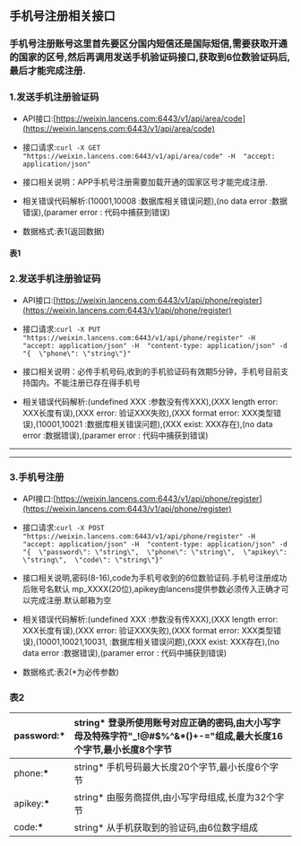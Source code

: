 ## 手机号注册相关接口

### 手机号注册账号这里首先要区分国内短信还是国际短信,需要获取开通的国家的区号,然后再调用发送手机验证码接口,获取到6位数验证码后,最后才能完成注册.

### 1.发送手机注册验证码

* API接口:[https://weixin.lancens.com:6443/v1/api/area/code](https://weixin.lancens.com:6443/v1/api/area/code)

* 接口请求:`curl -X GET "https://weixin.lancens.com:6443/v1/api/area/code" -H  "accept: application/json"`

* 接口相关说明：APP手机号注册需要加载开通的国家区号才能完成注册.

* 相关错误代码解析:\(10001,10008 :数据库相关错误问题\),\(no data error :数据错误\),\(paramer error : 代码中捕获到错误\)

* 数据格式:表1\(返回数据\)

#### 表1



### 2.发送手机注册验证码

* API接口:[https://weixin.lancens.com:6443/v1/api/phone/register](https://weixin.lancens.com:6443/v1/api/phone/register)

* 接口请求:`curl -X PUT "https://weixin.lancens.com:6443/v1/api/phone/register" -H  "accept: application/json" -H  "content-type: application/json" -d "{  \"phone\": \"string\"}"`

* 接口相关说明：必传手机号码,收到的手机验证码有效期5分钟，手机号目前支持国内。不能注册已存在得手机号

* 相关错误代码解析:\(undefined XXX :参数没有传XXX\),\(XXX length error: XXX长度有误\),\(XXX error: 验证XXX失败\),\(XXX format error: XXX类型错误\),\(10001,10021 :数据库相关错误问题\),\(XXX exist: XXX存在\),\(no data error :数据错误\),\(paramer error : 代码中捕获到错误\)

---

---

### 3.手机号注册

* API接口:[https://weixin.lancens.com:6443/v1/api/phone/register](https://weixin.lancens.com:6443/v1/api/phone/register)

* 接口请求:`curl -X POST "https://weixin.lancens.com:6443/v1/api/phone/register" -H  "accept: application/json" -H  "content-type: application/json" -d "{  \"password\": \"string\",  \"phone\": \"string\",  \"apikey\": \"string\",  \"code\": \"string\"}"`

* 接口相关说明,密码\(8-16\),code为手机号收到的6位数验证码.手机号注册成功后账号名默认 mp\_XXXX\(20位\),apikey由lancens提供参数必须传入正确才可以完成注册.默认邮箱为空

* 相关错误代码解析:\(undefined XXX :参数没有传XXX\),\(XXX length error: XXX长度有误\),\(XXX error: 验证XXX失败\),\(XXX format error: XXX类型错误\),\(10001,10021,10031, :数据库相关错误问题\),\(XXX exist: XXX存在\),\(no data error :数据错误\),\(paramer error : 代码中捕获到错误\)

* 数据格式:表2\(\*为必传参数\)

### 表2

| password:**\*** | string\* 登录所使用账号对应正确的密码,由大小写字母及特殊字符"\_!@\#$%^&\*\(\)+-="组成,最大长度16个字节,最小长度8个字节 |
| :--- | :--- |
| phone:**\*** | string\* 手机号码最大长度20个字节,最小长度6个字节 |
| apikey:**\*** | string\* 由服务商提供,由小写字母组成,长度为32个字节 |
| code:**\*** | string\* 从手机获取到的验证码,由6位数字组成 |



